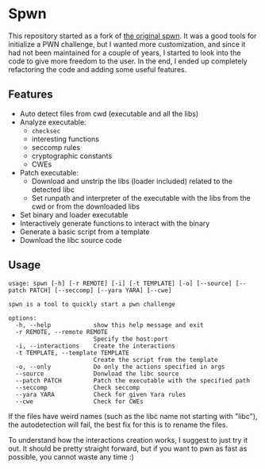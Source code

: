 # Spwn

This repository started as a fork of [the original spwn](https://github.com/MarcoMeinardi/spwn). It was a good tools for initialize a PWN challenge, but I wanted more customization, and since it had not been maintained for a couple of years, I started to look into the code to give more freedom to the user. In the end, I ended up completely refactoring the code and adding some useful features.

## Features
- Auto detect files from cwd (executable and all the libs)
- Analyze executable:
  - `checksec`
  - interesting functions
  - seccomp rules
  - cryptographic constants
  - CWEs
- Patch executable:
  - Download and unstrip the libs (loader included) related to the detected libc
  - Set runpath and interpreter of the executable with the libs from the cwd or from the downloaded libs
- Set binary and loader executable
- Interactively generate functions to interact with the binary
- Generate a basic script from a template
- Download the libc source code

## Usage
```
usage: spwn [-h] [-r REMOTE] [-i] [-t TEMPLATE] [-o] [--source] [--patch PATCH] [--seccomp] [--yara YARA] [--cwe]

spwn is a tool to quickly start a pwn challenge

options:
  -h, --help            show this help message and exit
  -r REMOTE, --remote REMOTE
                        Specify the host:port
  -i, --interactions    Create the interactions
  -t TEMPLATE, --template TEMPLATE
                        Create the script from the template
  -o, --only            Do only the actions specified in args
  --source              Donwload the libc source
  --patch PATCH         Patch the executable with the specified path
  --seccomp             Check seccomp
  --yara YARA           Check for given Yara rules
  --cwe                 Check for CWEs
```

If the files have weird names (such as the libc name not starting with "libc"), the autodetection will fail, the best fix for this is to rename the files.

To understand how the interactions creation works, I suggest to just try it out. It should be pretty straight forward, but if you want to pwn as fast as possible, you cannot waste any time :)
